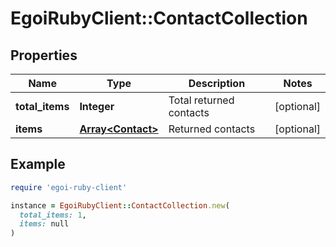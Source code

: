 # EgoiRubyClient::ContactCollection

## Properties

| Name | Type | Description | Notes |
| ---- | ---- | ----------- | ----- |
| **total_items** | **Integer** | Total returned contacts | [optional] |
| **items** | [**Array&lt;Contact&gt;**](Contact.md) | Returned contacts | [optional] |

## Example

```ruby
require 'egoi-ruby-client'

instance = EgoiRubyClient::ContactCollection.new(
  total_items: 1,
  items: null
)
```

